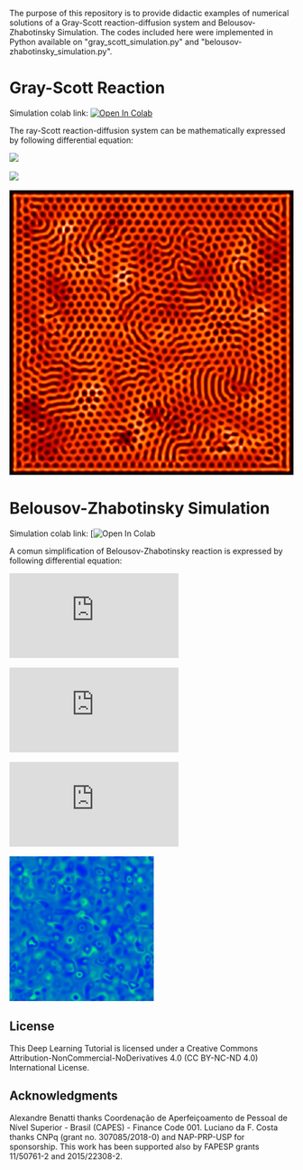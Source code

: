 The purpose of this repository is to provide didactic examples of numerical solutions of a Gray-Scott reaction-diffusion system and Belousov-Zhabotinsky Simulation. The codes included here were implemented in Python available on "gray_scott_simulation.py" and "belousov-zhabotinsky_simulation.py".

# Gray-Scott Reaction

Simulation colab link: [![Open In Colab](https://colab.research.google.com/assets/colab-badge.svg)](https://colab.research.google.com/github/ABenatti/Gray-Scott-Simulation/blob/master/Gray_Scott_simulation.ipynb)

The ray-Scott reaction-diffusion system can be mathematically expressed by following differential equation:


![](https://latex.codecogs.com/gif.latex?\frac{\partial&space;u}{\partial&space;t}&space;=&space;D_u&space;\nabla^2&space;u&space;-&space;uv^2&space;&plus;&space;F(1-u))


![](https://latex.codecogs.com/gif.latex?\frac{\partial&space;v}{\partial&space;t}&space;=&space;D_v&space;\nabla^2&space;v&space;&plus;&space;uv^2&space;-&space;(F&plus;k)v)

![](./images/GE.png)

# Belousov-Zhabotinsky Simulation

Simulation colab link: [![Open In Colab](link????)

A comun simplification of Belousov-Zhabotinsky reaction is expressed by following differential equation:

![](https://latex.codecogs.com/gif.latex?%5Cfrac%7B%5Cpartial%20X%7D%7B%5Cpartial%20t%7D%20%3D%20D_X%20%5Cnabla%5E2%20X%20&plus;%20X%28k_1Y%20-%20k_3Z%29%2C)

![](https://latex.codecogs.com/gif.latex?%5Cfrac%7B%5Cpartial%20Y%7D%7B%5Cpartial%20t%7D%20%3D%20D_Y%20%5Cnabla%5E2%20Y%20&plus;%20Y%28k_2Z%20-%20k_1X%29)

![](https://latex.codecogs.com/gif.latex?%5Cfrac%7B%5Cpartial%20Z%7D%7B%5Cpartial%20t%7D%20%3D%20D_Z%20%5Cnabla%5E2%20Z%20&plus;%20Z%28k_3X%20-%20k_2Y%29)

![](./images/BZ.png)

## License

This Deep Learning Tutorial is licensed under a Creative Commons Attribution-NonCommercial-NoDerivatives 4.0 (CC BY-NC-ND 4.0) International License.

## Acknowledgments
Alexandre Benatti thanks Coordenação de Aperfeiçoamento de Pessoal de Nível Superior - Brasil (CAPES) - Finance Code 001. Luciano da F. Costa thanks CNPq (grant no. 307085/2018-0) and NAP-PRP-USP for sponsorship. This work has been supported also by FAPESP grants 11/50761-2 and 2015/22308-2.
